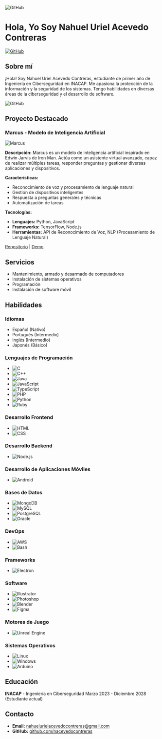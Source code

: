 ![GitHub](https://camo.githubusercontent.com/c9dd8184acce8b199a8d717cdb2c10dd89e850128b86279978b95451e18c6da7/68747470733a2f2f7172616e676572732e636f6d2f77702d636f6e74656e742f75706c6f6164732f323032312f30392f42616e6e65722d496e74726f64756374696f6e2d746f2d33442d416e696d6174696f6e2e706e67
)

# Hola, Yo Soy Nahuel Uriel Acevedo Contreras

[![GitHub](https://img.shields.io/badge/GitHub-Perfil-blue)](https://github.com/nacevedocontreras)

## Sobre mí

¡Hola! Soy Nahuel Uriel Acevedo Contreras, estudiante de primer año de Ingeniería en Ciberseguridad en INACAP. Me apasiona la protección de la información y la seguridad de los sistemas. Tengo habilidades en diversas áreas de la ciberseguridad y el desarrollo de software.

![GitHub](https://user-images.githubusercontent.com/74038190/212741999-016fddbd-617a-4448-8042-0ecf907aea25.gif)

## Proyecto Destacado

### Marcus - Modelo de Inteligencia Artificial
![Marcus](https://tu_enlace_al_gif.com/marcus.gif)

**Descripción:** Marcus es un modelo de inteligencia artificial inspirado en Edwin Jarvis de Iron Man. Actúa como un asistente virtual avanzado, capaz de realizar múltiples tareas, responder preguntas y gestionar diversas aplicaciones y dispositivos.

**Características:**
- Reconocimiento de voz y procesamiento de lenguaje natural
- Gestión de dispositivos inteligentes
- Respuesta a preguntas generales y técnicas
- Automatización de tareas

**Tecnologías:** 
- **Lenguajes:** Python, JavaScript
- **Frameworks:** TensorFlow, Node.js
- **Herramientas:** API de Reconocimiento de Voz, NLP (Procesamiento de Lenguaje Natural)

[Repositorio](https://github.com/nacevedocontreras/nombre_del_repositorio) | [Demo](https://tu_enlace_a_la_demo.com)

## Servicios

- Mantenimiento, armado y desarmado de computadores
- Instalación de sistemas operativos
- Programación
- Instalación de software móvil

## Habilidades

### Idiomas
- Español (Nativo)
- Portugués (Intermedio)
- Inglés (Intermedio)
- Japonés (Básico)

### Lenguajes de Programación
- ![C](https://img.shields.io/badge/-C-00599C?style=flat&logo=c&logoColor=white)
- ![C++](https://img.shields.io/badge/-C++-00599C?style=flat&logo=c%2B%2B&logoColor=white)
- ![Java](https://img.shields.io/badge/-Java-007396?style=flat&logo=java&logoColor=white)
- ![JavaScript](https://img.shields.io/badge/-JavaScript-F7DF1E?style=flat&logo=javascript&logoColor=black)
- ![TypeScript](https://img.shields.io/badge/-TypeScript-007ACC?style=flat&logo=typescript&logoColor=white)
- ![PHP](https://img.shields.io/badge/-PHP-777BB4?style=flat&logo=php&logoColor=white)
- ![Python](https://img.shields.io/badge/-Python-3776AB?style=flat&logo=python&logoColor=white)
- ![Ruby](https://img.shields.io/badge/-Ruby-CC342D?style=flat&logo=ruby&logoColor=white)

### Desarrollo Frontend
- ![HTML](https://img.shields.io/badge/-HTML5-E34F26?style=flat&logo=html5&logoColor=white)
- ![CSS](https://img.shields.io/badge/-CSS3-1572B6?style=flat&logo=css3&logoColor=white)

### Desarrollo Backend
- ![Node.js](https://img.shields.io/badge/-Node.js-339933?style=flat&logo=node.js&logoColor=white)

### Desarrollo de Aplicaciones Móviles
- ![Android](https://img.shields.io/badge/-Android-3DDC84?style=flat&logo=android&logoColor=white)

### Bases de Datos
- ![MongoDB](https://img.shields.io/badge/-MongoDB-47A248?style=flat&logo=mongodb&logoColor=white)
- ![MySQL](https://img.shields.io/badge/-MySQL-4479A1?style=flat&logo=mysql&logoColor=white)
- ![PostgreSQL](https://img.shields.io/badge/-PostgreSQL-336791?style=flat&logo=postgresql&logoColor=white)
- ![Oracle](https://img.shields.io/badge/-Oracle-F80000?style=flat&logo=oracle&logoColor=white)

### DevOps
- ![AWS](https://img.shields.io/badge/-AWS-232F3E?style=flat&logo=amazon-aws&logoColor=white)
- ![Bash](https://img.shields.io/badge/-Bash-4EAA25?style=flat&logo=gnu-bash&logoColor=white)

### Frameworks
- ![Electron](https://img.shields.io/badge/-Electron-47848F?style=flat&logo=electron&logoColor=white)

### Software
- ![Illustrator](https://img.shields.io/badge/-Illustrator-FF9A00?style=flat&logo=adobe-illustrator&logoColor=white)
- ![Photoshop](https://img.shields.io/badge/-Photoshop-31A8FF?style=flat&logo=adobe-photoshop&logoColor=white)
- ![Blender](https://img.shields.io/badge/-Blender-F5792A?style=flat&logo=blender&logoColor=white)
- ![Figma](https://img.shields.io/badge/-Figma-F24E1E?style=flat&logo=figma&logoColor=white)

### Motores de Juego
- ![Unreal Engine](https://img.shields.io/badge/-Unreal%20Engine-313131?style=flat&logo=unreal-engine&logoColor=white)

### Sistemas Operativos
- ![Linux](https://img.shields.io/badge/-Linux-FCC624?style=flat&logo=linux&logoColor=black)
- ![Windows](https://img.shields.io/badge/-Windows-0078D6?style=flat&logo=windows&logoColor=white)
- ![Arduino](https://img.shields.io/badge/-Arduino-00979D?style=flat&logo=arduino&logoColor=white)

## Educación

**INACAP** - Ingeniería en Ciberseguridad
Marzo 2023 - Diciembre 2028 (Estudiante actual)

## Contacto

- **Email:** [nahuelurielacevedocontreras@gmail.com](mailto:nahuelurielacevedocontreras@gmail.com)
- **GitHub:** [github.com/nacevedocontreras](https://github.com/nacevedocontreras)

